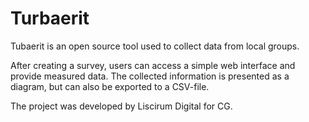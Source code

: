# Turbaerit
Tubaerit is an open source tool used to collect data from local groups.

After creating a survey, users can access a simple web interface and provide measured data.
The collected information is presented as a diagram, but can also be exported to a CSV-file.

The project was developed by Liscirum Digital for CG.
